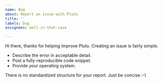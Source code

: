 ```yaml
---
name: Bug
about: Report an issue with Pluto
title: ''
labels: bug
assignees: well-in-that-case

---
```


Hi there, thanks for helping improve Pluto. Creating an issue is fairly simple.

- Describe the error in acceptable detail.
- Post a fully-reproducible code snippet.
- Provide your operating system.

There is no standardized structure for your report. Just be concise :-)
